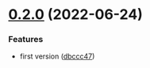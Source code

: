 # [0.2.0](https://github.com/ChibiBlasphem/react-slots/compare/v0.1.0...v0.2.0) (2022-06-24)


### Features

* first version ([dbccc47](https://github.com/ChibiBlasphem/react-slots/commit/dbccc47a365c280690057f99cdc97b014156b64d))

